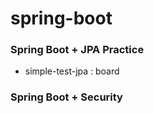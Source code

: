 # spring-boot

### Spring Boot + JPA Practice

- simple-test-jpa : board

### Spring Boot + Security

